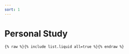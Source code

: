 ```yaml
---
sort: 1
---
```


# Personal Study

```
{% raw %}{% include list.liquid all=true %}{% endraw %}
```

<!-- {% include list.liquid all=true %} -->
<!-- {% include list.liquid %} -->
